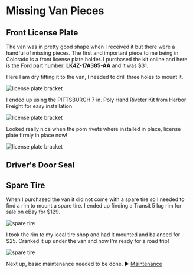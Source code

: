 # Missing Van Pieces

## Front License Plate

The van was in pretty good shape when I received it but there were a handful of missing pieces. The first and important piece to me being in Colorado is a front license plate holder. I purchased the kit online and here is the Ford part number: **LK4Z-17A385-AA** and it was $31.

Here I am dry fitting it to the van, I needed to drill three holes to mount it.

![license plate bracket](assets/missing-pieces-01.JPG)

I ended up using the PITTSBURGH 7 in. Poly Hand Riveter Kit from Harbor Freight for easy installation

![license plate bracket](assets/missing-pieces-03.JPG)

Looked really nice when the pom rivets where installed in place, license plate firmly in place now!

![license plate bracket](assets/missing-pieces-02.JPG)

## Driver's Door Seal


## Spare Tire

When I purchased the van it did not come with a spare tire so I needed to find a rim to mount a spare tire. I ended up finding a Transit 5 lug rim for sale on eBay for $129.

![spare tire](assets/missing-pieces-04.JPG)

I took the rim to my local tire shop and had it mounted and balanced for $25. Cranked it up under the van and now I'm ready for a road trip!

![spare tire](assets/missing-pieces-05.JPG)

Next up, basic maintenance needed to be done. :arrow_forward: [Maintenance](maintenance.md)